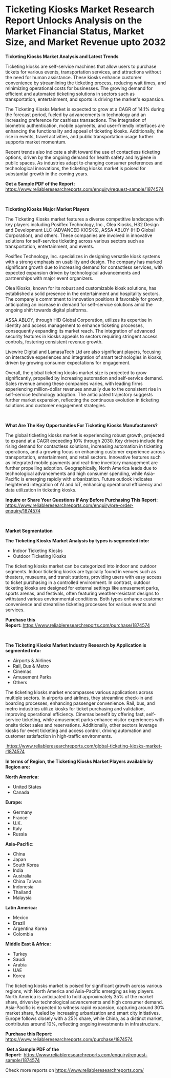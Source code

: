 <p><h1>Ticketing Kiosks Market Research Report Unlocks Analysis on the Market Financial Status, Market Size, and Market Revenue upto 2032</h1></p><p><strong>Ticketing Kiosks Market Analysis and Latest Trends</strong></p>
<p><p>Ticketing kiosks are self-service machines that allow users to purchase tickets for various events, transportation services, and attractions without the need for human assistance. These kiosks enhance customer convenience by streamlining the ticketing process, reducing wait times, and minimizing operational costs for businesses. The growing demand for efficient and automated ticketing solutions in sectors such as transportation, entertainment, and sports is driving the market's expansion.</p><p>The Ticketing Kiosks Market is expected to grow at a CAGR of 14.1% during the forecast period, fueled by advancements in technology and an increasing preference for cashless transactions. The integration of biometric authentication, mobile payments, and user-friendly interfaces are enhancing the functionality and appeal of ticketing kiosks. Additionally, the rise in events, travel activities, and public transportation usage further supports market momentum. </p><p>Recent trends also indicate a shift toward the use of contactless ticketing options, driven by the ongoing demand for health safety and hygiene in public spaces. As industries adapt to changing consumer preferences and technological innovations, the ticketing kiosks market is poised for substantial growth in the coming years.</p></p>
<p><strong>Get a Sample PDF of the Report:&nbsp;</strong> <a href="https://www.reliableresearchreports.com/enquiry/request-sample/1874574?utm_campaign=2393&utm_medium=2&utm_source=Github&utm_content=ia&utm_term=09022025&utm_id=ticketing-kiosks">https://www.reliableresearchreports.com/enquiry/request-sample/1874574</a></p>
<p>&nbsp;</p>
<p><strong>Ticketing Kiosks Major Market Players</strong></p>
<p><p>The Ticketing Kiosks market features a diverse competitive landscape with key players including Posiflex Technology, Inc., Olea Kiosks, H32 Design and Development LLC (ADVANCED KIOSKS), ASSA ABLOY (HID Global Corporation), and others. These companies are involved in innovative solutions for self-service ticketing across various sectors such as transportation, entertainment, and events.</p><p>Posiflex Technology, Inc. specializes in designing versatile kiosk systems with a strong emphasis on usability and design. The company has marked significant growth due to increasing demand for contactless services, with expected expansion driven by technological advancements and partnerships with major event organizers.</p><p>Olea Kiosks, known for its robust and customizable kiosk solutions, has established a solid presence in the entertainment and hospitality sectors. The company's commitment to innovation positions it favorably for growth, anticipating an increase in demand for self-service solutions amid the ongoing shift towards digital platforms.</p><p>ASSA ABLOY, through HID Global Corporation, utilizes its expertise in identity and access management to enhance ticketing processes, consequently expanding its market reach. The integration of advanced security features in kiosks appeals to sectors requiring stringent access controls, fostering consistent revenue growth.</p><p>Livewire Digital and LamasaTech Ltd are also significant players, focusing on interactive experiences and integration of smart technologies in kiosks, driven by growing consumer expectations for engagement.</p><p>Overall, the global ticketing kiosks market size is projected to grow significantly, propelled by increasing automation and self-service demand. Sales revenue among these companies varies, with leading firms experiencing million-dollar revenues annually due to the consistent rise in self-service technology adoption. The anticipated trajectory suggests further market expansion, reflecting the continuous evolution in ticketing solutions and customer engagement strategies.</p></p>
<p>&nbsp;</p>
<p><strong>What Are The Key Opportunities For Ticketing Kiosks Manufacturers?</strong></p>
<p><p>The global ticketing kiosks market is experiencing robust growth, projected to expand at a CAGR exceeding 10% through 2030. Key drivers include the rising demand for contactless solutions, increasing automation in ticketing operations, and a growing focus on enhancing customer experience across transportation, entertainment, and retail sectors. Innovative features such as integrated mobile payments and real-time inventory management are further propelling adoption. Geographically, North America leads due to technological advancements and high consumer spending, while Asia-Pacific is emerging rapidly with urbanization. Future outlook indicates heightened integration of AI and IoT, enhancing operational efficiency and data utilization in ticketing kiosks.</p></p>
<p><strong>Inquire or Share Your Questions If Any Before Purchasing This Report:</strong> <a href="https://www.reliableresearchreports.com/enquiry/pre-order-enquiry/1874574?utm_campaign=2393&utm_medium=2&utm_source=Github&utm_content=ia&utm_term=09022025&utm_id=ticketing-kiosks">https://www.reliableresearchreports.com/enquiry/pre-order-enquiry/1874574</a></p>
<p>&nbsp;</p>
<p><strong>Market Segmentation</strong></p>
<p><strong>The Ticketing Kiosks Market Analysis by types is segmented into:</strong></p>
<p><ul><li>Indoor Ticketing Kiosks</li><li>Outdoor Ticketing Kiosks</li></ul></p>
<p><p>The ticketing kiosks market can be categorized into indoor and outdoor segments. Indoor ticketing kiosks are typically found in venues such as theaters, museums, and transit stations, providing users with easy access to ticket purchasing in a controlled environment. In contrast, outdoor ticketing kiosks are designed for external settings like amusement parks, sports arenas, and festivals, often featuring weather-resistant designs to withstand various environmental conditions. Both types enhance customer convenience and streamline ticketing processes for various events and services.</p></p>
<p><strong>Purchase this Report:&nbsp;</strong><a href="https://www.reliableresearchreports.com/purchase/1874574?utm_campaign=2393&utm_medium=2&utm_source=Github&utm_content=ia&utm_term=09022025&utm_id=ticketing-kiosks">https://www.reliableresearchreports.com/purchase/1874574</a></p>
<p>&nbsp;</p>
<p><strong>The Ticketing Kiosks Market Industry Research by Application is segmented into:</strong></p>
<p><ul><li>Airports & Airlines</li><li>Rail, Bus & Metro</li><li>Cinemas</li><li>Amusement Parks</li><li>Others</li></ul></p>
<p><p>The ticketing kiosks market encompasses various applications across multiple sectors. In airports and airlines, they streamline check-in and boarding processes, enhancing passenger convenience. Rail, bus, and metro industries utilize kiosks for ticket purchasing and validation, improving operational efficiency. Cinemas benefit by offering fast, self-service ticketing, while amusement parks enhance visitor experiences with onsite ticket sales and reservations. Additionally, other sectors leverage kiosks for event ticketing and access control, driving automation and customer satisfaction in high-traffic environments.</p></p>
<p><a href="https://www.reliableresearchreports.com/global-ticketing-kiosks-market-r1874574?utm_campaign=2393&utm_medium=2&utm_source=Github&utm_content=ia&utm_term=09022025&utm_id=ticketing-kiosks">&nbsp;https://www.reliableresearchreports.com/global-ticketing-kiosks-market-r1874574</a></p>
<p><strong>In terms of Region, the Ticketing Kiosks Market Players available by Region are:</strong></p>
<p>
    <p> <strong> North America: </strong>
        <ul>
            <li>United States</li>
            <li>Canada</li>
        </ul>
        </p> 
    <p> <strong> Europe: </strong>
        <ul>
            <li>Germany</li>
            <li>France</li>
            <li>U.K.</li>
            <li>Italy</li>
            <li>Russia</li>
        </ul>
        </p> 
    <p> <strong> Asia-Pacific: </strong>
        <ul>
            <li>China</li>
            <li>Japan</li>
            <li>South Korea</li>
            <li>India</li>
            <li>Australia</li>
            <li>China Taiwan</li>
            <li>Indonesia</li>
            <li>Thailand</li>
            <li>Malaysia</li>
        </ul>
        </p> 
    <p> <strong> Latin America: </strong>
        <ul>
            <li>Mexico</li>
            <li>Brazil</li>
            <li>Argentina Korea</li>
            <li>Colombia</li>
        </ul>
        </p> 
    <p> <strong> Middle East & Africa: </strong>
        <ul>
            <li>Turkey</li>
            <li>Saudi</li>
            <li>Arabia</li>
            <li>UAE</li>
            <li>Korea</li>
        </ul>
    </p>
    </p>
<p><p>The ticketing kiosks market is poised for significant growth across various regions, with North America and Asia-Pacific emerging as key players. North America is anticipated to hold approximately 35% of the market share, driven by technological advancements and high consumer demand. Asia-Pacific is expected to witness rapid expansion, capturing around 30% market share, fueled by increasing urbanization and smart city initiatives. Europe follows closely with a 25% share, while China, as a distinct market, contributes around 10%, reflecting ongoing investments in infrastructure.</p></p>
<p><strong>Purchase this Report: </strong><a href="https://www.reliableresearchreports.com/purchase/1874574?utm_campaign=2393&utm_medium=2&utm_source=Github&utm_content=ia&utm_term=09022025&utm_id=ticketing-kiosks">https://www.reliableresearchreports.com/purchase/1874574</a></p>
<p>&nbsp;<strong>Get a Sample PDF of the Report:&nbsp;&nbsp;</strong><a href="https://www.reliableresearchreports.com/enquiry/request-sample/1874574?utm_campaign=2393&utm_medium=2&utm_source=Github&utm_content=ia&utm_term=09022025&utm_id=ticketing-kiosks">https://www.reliableresearchreports.com/enquiry/request-sample/1874574</a></p>
<p><strong></strong></p>
<p>Check more reports on <a href="https://www.reliableresearchreports.com/?utm_campaign=2393&utm_medium=2&utm_source=Github&utm_content=ia&utm_term=09022025&utm_id=ticketing-kiosks">https://www.reliableresearchreports.com/</a></p>